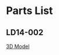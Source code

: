 # Parts List
## LD14-002
[3D Model](https://cad.onshape.com/documents/97d68f3ab3a648d2f39e6fbc/w/bbf3b94decc7ff454c45f13f/e/535f7aaa57202d85b4104441?renderMode=0&uiState=67277c1aa8274f3baee1b83d)
